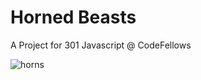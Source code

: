 # Horned Beasts

A Project for 301 Javascript @ CodeFellows

![horns](https://images.unsplash.com/photo-1490739043913-239b6cdf4084?ixid=MXwxMjA3fDB8MHxwaG90by1wYWdlfHx8fGVufDB8fHw%3D&ixlib=rb-1.2.1&auto=format&fit=crop&w=1410&q=80)
